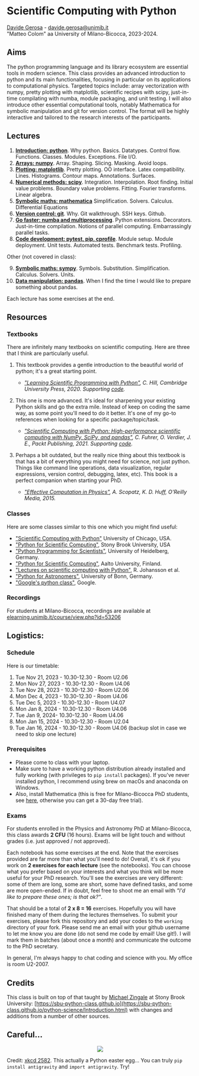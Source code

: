 
# Scientific Computing with Python

[Davide Gerosa](https://davidegerosa.com/)  - davide.gerosa@unimib.it  
"Matteo Colom"
aa
University of Milano-Bicocca, 2023-2024.

## Aims

The python programming language and its library ecosystem are essential tools in modern science. This class provides an advanced introduction to python and its main functionalities, focusing in particular on its applications to computational physics. Targeted topics include: array vectorization with numpy, pretty plotting with matplotlib, scientific recipes with scipy, just-in-time compilating with numba, module packaging, and unit testing. I will also introduce other essential computational tools, notably Mathematica for symbolic manipulation and git for version control. The format will be highly interactive and tailored to the research interests of the participants.

## Lectures

1. [**Introduction: python**](lectures/L01_python.ipynb). Why python. Basics. Datatypes. Control flow. Functions. Classes. Modules. Exceptions. File I/O. 
2. [**Arrays: numpy**](lectures/L02_numpy.ipynb). Array. Shaping. Slicing. Masking. Avoid loops. 
3. [**Plotting: matplotlib**](lectures/L03_matplotlib.ipynb). Pretty plotting. OO interface. Latex compatibility. Lines. Histograms. Contour maps. Annotations. Surfaces.
4. [**Numerical methods: scipy**](lectures/L04_scipy.ipynb). Integration. Interpolation. Root finding. Initial value problems. Boundary value problems. Fitting. Fourier transforms. Linear algebra.
5. [**Symbolic maths: mathematica**](lectures/L05_mathematica.nb) Simplification. Solvers. Calculus. Differential Equations
6. [**Version control: git**](lectures/L06_git.ipynb). Why. Git walkthrough. SSH keys. Github. 
7. [**Go faster: numba and multiprocessing**](lectures/L07_numba_multiprocessing.ipynb). Python extensions. Decorators. Just-in-time compilation. Notions of parallel computing. Embarrassingly parallel tasks. 
8. [**Code development: pytest, pip, cprofile**](lectures/L08_pytest_pip_cprofile.ipynb). Module setup. Module deployment. Unit tests. Automated tests. Benchmark tests. Profiling.

Other (not covered in class):

9. [**Symbolic maths: sympy**](lectures/L09_sympy.ipynb). Symbols. Substitution. Simplification. Calculus. Solvers. Units.
10. [**Data manipulation: pandas**](lectures/L10_pandas.ipynb). When I find the time I would like to prepare something about pandas.


Each lecture has some exercises at the end.


## Resources

### Textbooks

There are infinitely many textbooks on scientific computing. Here are three that I think are particularly useful.

1. This textbook provides a gentle introduction to the beautiful world of python; it's a great starting point.
    - *["Learning Scientific Programming with Python"](https://www.cambridge.org/core/books/learning-scientific-programming-with-python/3D264483BC7B380A3059B3861C661237), C. Hill, Cambridge University Press, 2020. Supporting [code](https://scipython.com/).*

2. This one is more advanced. It's ideal for sharpening your existing Python skills and go the extra mile. Instead of keep on coding the same way, as some point you'll need to do it better. It's one of my go-to references when looking for a specific package/topic/task.
    - *["Scientific Computing with Python: High-performance scientific computing with NumPy, SciPy, and pandas"](https://www.packtpub.com/product/scientific-computing-with-python-second-edition/9781838822323), C. Fuhrer, O. Verdier, J. E., Packt Publishing, 2021. Supporting [code](https://github.com/PacktPublishing/Scientific-Computing-with-Python-Second-Edition).*

3. Perhaps a bit outdated, but the really nice thing about this textbook is that has a bit of everything you might need for science, not just python. Things like command line operations, data visualization, regular expressions, version control, debugging, latex, etc). This book is a perfect companion when starting your PhD.
    - *["Effective Computation in Physics"](https://www.oreilly.com/library/view/effective-computation-in/9781491901564/), A. Scopatz, K. D. Huff, O'Reilly Media, 2015.*

### Classes

Here are some classes similar to this one which you might find useful:

- ["Scientific Computing with Python"](https://github.com/caam37830/book) University of Chicago, USA.
- ["Python for Scientific Computing"](https://sbu-python-class.github.io/python-science/Introduction.html), Stony Brook University, USA
- ["Python Programming for Scientists"](https://astrofrog.github.io/py4sci/), University of Heidelberg, Germany.
- ["Python for Scientific Computing"](https://aaltoscicomp.github.io/python-for-scicomp/), Aalto University, Finland.
- ["Lectures on scientific computing with Python"](https://github.com/jrjohansson/scientific-python-lectures), R. Johansson et al.  
- ["Python for Astronomers"](https://astro.uni-bonn.de/~rschaaf/Python2008/), University of Bonn, Germany. 
- ["Google's python class"](https://developers.google.com/edu/python), Google. 

### Recordings

For students at Milano-Bicocca, recordings are available at [elearning.unimib.it/course/view.php?id=53206](https://elearning.unimib.it/course/view.php?id=53206)

## Logistics:

### Schedule

Here is our timetable:

1. Tue Nov 21, 2023 - 10.30-12.30 - Room U2.06
2. Mon Nov 27, 2023 - 10.30-12.30 - Room U4.06
3. Tue Nov 28, 2023 - 10.30-12.30 - Room U2.06
4. Mon Dec 4, 2023 - 10.30-12.30 - Room U4.06
5. Tue Dec 5, 2023 - 10.30-12.30 - Room U4.07
6. Mon Jan 8, 2024 - 10.30-12.30 - Room U4.06
7. Tue Jan 9, 2024- 10.30-12.30 - Room U4.06
8. Mon Jan 15, 2024 - 10.30-12.30 - Room U2.04
9. Tue Jan 16, 2024 - 10.30-12.30 - Room U4.06 (backup slot in case we need to skip one lecture) 

### Prerequisites

- Please come to class with your laptop.
- Make sure to have a working python distribution already installed and fully working (with privileges to `pip install` packages). If you've never installed python, I recommend using brew on macOs and anaconda on Windows.
- Also, install Mathematica (this is free for Milano-Bicocca PhD students, see [here](https://www.unimib.it/servizi/studenti-e-laureati/service-desk/software-campus), otherwise you can get a 30-day free trial).

### Exams

For students enrolled in the Physics and Astronomy PhD at Milano-Bicocca, this class awards **2 CFU** (16 hours).  Exams will be light touch and without grades (i.e. just approved / not approved). 

Each notebook has some exercises at the end. Note that the exercises provided are far more than what you'll need to do! Overall, it's ok if you work on **2 exercises for each lecture** (see the notebooks). You can choose what you prefer based on your interests and what you think will be more useful for your PhD research. You'll see the exercises are very different: some of them are long, some are short, some have defined tasks, and some are more open-ended. If in doubt, feel free to shoot me an email with *"I'd like to prepare these ones; is that ok?"*.

That should be a total of **2 x 8 = 16** exercises. Hopefully you will have finished many of them during the lectures themselves. To submit your exercises, please fork this repository and add your codes to the `working` directory of your fork. Please send me an email with your github username to let me know you are done (do not send me code by email! Use git!). I will mark them in batches (about once a month) and communicate the outcome to the PhD secretary.

In general, I'm always happy to chat coding and science with you. My office is room U2-2007. 


## Credits

This class is built on top of that taught by [Michael Zingale](https://github.com/zingale) at Stony Brook University: [https://sbu-python-class.github.io](https://sbu-python-class.github.io/python-science/Introduction.html) with changes and additions from a number of other sources. 

## Careful... 

<p align="center">
  <img src="https://imgs.xkcd.com/comics/python.png" />
</p>

Credit: [xkcd 2582](https://xkcd.com/353/). This actually a Python easter egg... You can truly `pip install antigravity` and `import antigravity`. Try!

